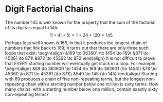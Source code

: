 # Digit Factorial Chains

The number $145$ is well known for the property that the sum of the factorial of its digits is equal to $145$:
$$1! + 4! + 5! = 1 + 24 + 120 = 145.$$
Perhaps less well known is $169$, in that it produces the longest chain of numbers that link back to $169$; it turns out that there are only three such loops that exist:
\begin{align}
&amp;169 \to 363601 \to 1454 \to 169\\
&amp;871 \to 45361 \to 871\\
&amp;872 \to 45362 \to 872
\end{align}
It is not difficult to prove that EVERY starting number will eventually get stuck in a loop. For example,
\begin{align}
&amp;69 \to 363600 \to 1454 \to 169 \to 363601 (\to 1454)\\
&amp;78 \to 45360 \to 871 \to 45361 (\to 871)\\
&amp;540 \to 145 (\to 145)
\end{align}
Starting with $69$ produces a chain of five non-repeating terms, but the longest non-repeating chain with a starting number below one million is sixty terms.
How many chains, with a starting number below one million, contain exactly sixty non-repeating terms?